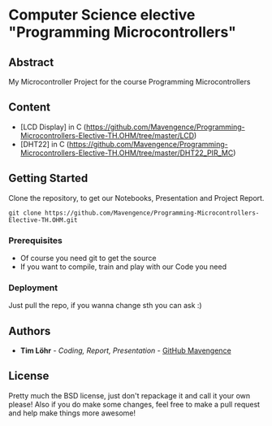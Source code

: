# Computer Science elective "Programming Microcontrollers"

## Abstract
My Microcontroller Project for the course Programming Microcontrollers


## Content

- [LCD Display] in C (https://github.com/Mavengence/Programming-Microcontrollers-Elective-TH.OHM/tree/master/LCD)
- [DHT22] in C (https://github.com/Mavengence/Programming-Microcontrollers-Elective-TH.OHM/tree/master/DHT22_PIR_MC)

## Getting Started

Clone the repository, to get our Notebooks, Presentation and Project Report.

```
git clone https://github.com/Mavengence/Programming-Microcontrollers-Elective-TH.OHM.git
```

### Prerequisites

- Of course you need git to get the source
- If you want to compile, train and play with our Code you need 


### Deployment

Just pull the repo, if you wanna change sth you can ask :)

## Authors

* **Tim Löhr** - *Coding, Report, Presentation* - [GitHub Mavengence](https://github.com/Mavengence)


## License

Pretty much the BSD license, just don't repackage it and call it your own please!
Also if you do make some changes, feel free to make a pull request and help make things more awesome!
